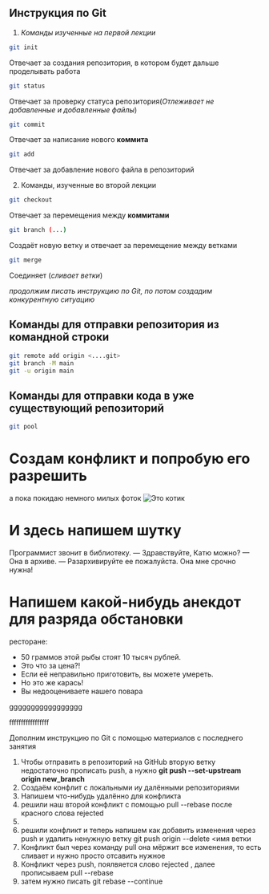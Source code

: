 ## Инструкция по Git

1. *Команды изученные на первой лекции*
````sh
git init
````
Отвечает за создания репозитория, в котором будет дальше проделывать работа

````sh
git status
````
Отвечает за проверку статуса репозитория(*Отлеживает не добавленные и добавленные файлы*)
````sh
git commit
````
Отвечает за написание нового **коммита**

````sh
git add
````
Отвечает за добавление нового файла в репозиторий 

2. Команды, изученные во второй лекции 

````sh
git checkout
````
Отвечает за перемещения между **коммитами**

````sh
git branch (...)
````
Создаёт новую ветку и отвечает за перемещение между ветками 

````sh
git merge
````
Соединяет (*сливает ветки*)

*продолжим писать инструкцию по Git, по потом создадим конкурентную ситуацию*

## Команды для отправки репозитория из командной строки 
````sh
git remote add origin <....git>
git branch -M main
git -u origin main
````
## Команды для отправки кода в уже существующий репозиторий 
````sh
git pool
````
# Создам конфликт и попробую его разрешить 
а пока покидаю немного милых фоток
![Это котик](cat.jpg)

# И здесь напишем шутку 
Программист звонит в библиотеку.
— Здравствуйте, Катю можно?
— Она в архиве.
— Разархивируйте ее пожалуйста. Она мне срочно нужна!
# Напишем какой-нибудь анекдот для разряда обстановки 
 ресторане:
- 50 граммов этой рыбы стоят 10 тысяч рублей.
- Это что за цена?!
- Если её неправильно приготовить, вы можете умереть.
- Но это же карась!
- Вы недооцениваете нашего повара



ggggggggggggggggg



fffffffffffffffff

Дополним инструкцию по Git c помощью материалов с последнего занятия 

1. Чтобы отправить в репозиторий на GitHub вторую ветку недостаточно прописать push, а нужно **git push --set-upstream origin new_branch**
2. Создаём конфлит с локальными иу далёнными репозиториями
3. Напишем что-нибудь удалённо для конфликта 
4. решили наш второй конфликт с помощью  pull --rebase после красного слова rejected 
5.
3. решили конфликт и теперь напишем как добавить изменения через push и удалить ненужную ветку git push origin --delete <имя ветки
4. Конфликт был через команду pull она мёржит все изменения, то есть сливает и нужно просто отсавить нужное
5. Конфликт через push, поялвяется слово rejected , далее прописываем pull --rebase
6. затем нужно писать git rebase --continue
